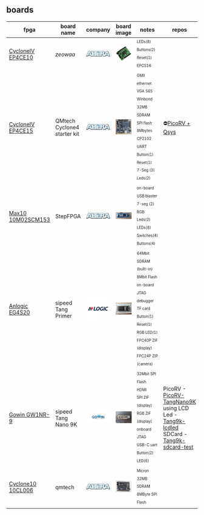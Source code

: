 [//]: <> (reference https://www.markdownguide.org/basic-syntax/)

## boards

| fpga              | board name | company | board image | notes | repos |
|-------------------|------------|:--------:|:------------:|-----|-------|
| [CycloneIV EP4CE10](https://www.aliexpress.com/item/32812945851.html?spm=a2g0o.order_list.0.0.21ef1802oBoC0a) | _zeowaa_ | ![](./images/altera.jpg)   | ![](./images/ep4ce10_zeowaa.JPG) | <sub><sup>LEDs(8)<br>Buttons(2)<br>Reset(1)<br>EPCS16</sup></sub> |
| [CycloneIV EP4CE15](https://github.com/bbttko/CYCLONE_IV_STARTER_KIT) | QMtech Cyclone4 starter kit | ![](./images/altera.jpg)   | ![](./images/Cyc4StarterKit.jpg "ep4ce15 qmtech cyclone4 starter kit") | <sub><sup>GMII ethernet<br>VGA 565<br>Winbond 32MB SDRAM<br>SPI flash 8Mbytes<br>CP2102 UART<br>Button(1)<br>Reset(1)<br>7-Seg (3)<br>Leds(2)</sup></sub> | :no_entry:[PicoRV + Qsys](https://github.com/bbttko/PicoRV-Cyclone4-Qsys)
| [Max10 10M02SCM153](https://github.com/bbttko/STEP-MAX10)| StepFPGA | ![](./images/altera.jpg) | ![](./images/StepFPGA_Max10.jpg "max10 StepFPGA") | <sub><sup>on-board USB blaster<br>7-seg (2)<br>RGB Leds(2)<br>LEDs(8)<br>Switches(4)<br>Buttons(4)</sup></sub> |
| [Anlogic EG4S20](https://github.com/bbttko/Tang_FPGA_Examples)| sipeed Tang Primer | ![](./images/anlogic2.jpg) | ![](./images/TangPrimer_Anlogic.jpg "Anlogic TangPrimer") | <sub><sup>64Mbit SDRAM (built-in)<br>8Mbit Flash<br>on-board JTAG debugger<br>TF card<br>Button(1)<br>Reset(1)<br>RGB LED(1)<br>FPC40P ZIF (display)<br>FPC24P ZIP (camera)</sup></sub> |
| [Gowin GW1NR-9](https://github.com/sipeed/TangNano-9K-example) | sipeed Tang Nano 9K | ![](./images/gowin.jpg) | ![](./images/TangNano9K.jpg "Gowin TangNano9K") | <sub><sup>32Mbit SPI Flash<br>HDMI<br>SPI ZIF (display)<br>RGB ZIF (display)<br>onboard JTAG<br>USB-C uart<br>Button(2)<br>LED(6)</sup></sub> | PicoRV - [PicoRV-TangNano9K](https://github.com/bbttko/PicoRV-TangNano9K)<br>using LCD Led - [Tang9k-lcdled](https://github.com/bbttko/Tang9k-lcdled)<br>SDCard - [Tang9k-sdcard-test](https://github.com/bbttko/Tang9k-sdcard-test) |
| [Cyclone10 10CL006](https://github.com/bbttko/QM_Cyclone10_10CL006) | qmtech | ![](./images/altera.jpg) | ![](./images/Cyclone10_qmtech.jpg "cyclone10 qmtech") | <sub><sup>Micron 32MB SDRAM<br>8MByte SPI Flash</sup></sub> |

